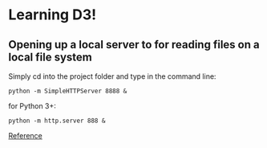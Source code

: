 # Learning D3!

## Opening up a local server to for reading files on a local file system
Simply cd into the project folder and type in the command line:

```
python -m SimpleHTTPServer 8888 &
```

for Python 3+:

```
python -m http.server 888 &
```

[Reference](https://github.com/mbostock/d3/wiki#using)

